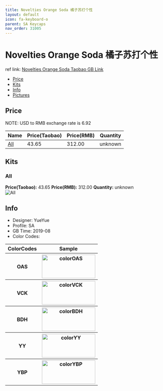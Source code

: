 ```yaml
---
title: Novelties Orange Soda 橘子苏打个性
layout: default
icon: fa-keyboard-o
parent: SA Keycaps
nav_order: 31005
---
```


# Novelties Orange Soda 橘子苏打个性

ref link: [Novelties Orange Soda Taobao GB Link](https://item.taobao.com/item.htm?ut_sk=1.W68UHWiuBnADAIfif0V87%2Bpi_21380790_1567082259029.TaoPassword-QQ.1&id=601517805644&sourceType=item&price=10&suid=D1962CFA-A013-4CBC-AC75-6557AEFA3590&un=62c028e3b6ea1d091d47af8e7279b96e&share_crt_v=1&sp_tk=4oK0dk9XbllQMEVVUm/igrQ=&cpp=1&shareurl=true&spm=a313p.22.110.1059796219392&short_name=h.eka68yd&sm=ad6e09&app=chrome)

* [Price](#price)
* [Kits](#kits)
* [Info](#info)
* [Pictures](#pictures)


## Price  
NOTE: USD to RMB exchange rate is 6.92

| Name          | Price(Taobao)    |  Price(RMB) | Quantity |
| ------------- | ------------ |  ---------- | -------- |
|[All](#all)|43.65|312.00|unknown|


## Kits
### All
**Price(Taobao):** 43.65    **Price(RMB):** 312.00    **Quantity:** unknown  
<img src="{{ 'assets/images/sa-keycaps/noveltiesorangesoda/kits_pics/all.jpeg' | relative_url }}" alt="All" class="image featured">


## Info
* Designer: YueYue
* Profile: SA 
* GB Time: 2019-08
* Color Codes:  
<table style="width:100%">
  <tr>
    <th>ColorCodes</th>
    <th>Sample</th>
  </tr>
  <tr>
    <th>OAS</th>
    <th><img src="{{ 'assets/images/sa-keycaps/SP_ColorCodes/abs/SP_Abs_ColorCodes_OAS.png' | relative_url }}" alt="colorOAS" height="75" width="170"></th>
  </tr>
  <tr>
    <th>VCK</th>
    <th><img src="{{ 'assets/images/sa-keycaps/SP_ColorCodes/abs/SP_Abs_ColorCodes_VCK.png' | relative_url }}" alt="colorVCK" height="75" width="170"></th>
  </tr>
  <tr>
    <th>BDH</th>
    <th><img src="{{ 'assets/images/sa-keycaps/SP_ColorCodes/abs/SP_Abs_ColorCodes_BDH.png' | relative_url }}" alt="colorBDH" height="75" width="170"></th>
  </tr>
  <tr>
    <th>YY</th>
    <th><img src="{{ 'assets/images/sa-keycaps/SP_ColorCodes/abs/SP_Abs_ColorCodes_YY.png' | relative_url }}" alt="colorYY" height="75" width="170"></th>
  </tr>
  <tr>
    <th>YBP</th>
    <th><img src="{{ 'assets/images/sa-keycaps/SP_ColorCodes/abs/SP_Abs_ColorCodes_YBP.png' | relative_url }}" alt="colorYBP" height="75" width="170"></th>
  </tr>
</table>


